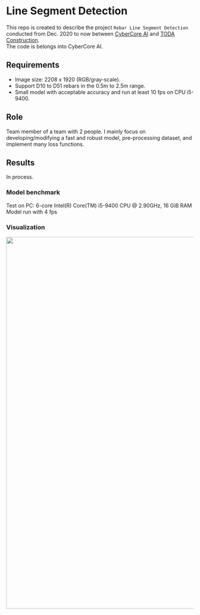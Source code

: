 # Line Segment Detection

This repo is created to describe the project `Rebar Line Segment Detection` conducted from Dec. 2020 to now between [CyberCore AI](https://cybercore.co.jp/) and [TODA Construction](https://www.toda.co.jp/english/). <br/>
The code is belongs into CyberCore AI. 
## Requirements <br/>
- Image size: 2208 x 1920 (RGB/gray-scale).
- Support D10 to D51 rebars in the 0.5m to 2.5m range.
- Small model with acceptable accuracy and run at least 10 fps on CPU i5-9400.

## Role
Team member of a team with 2 people. I mainly focus on developing/modifying a fast and robust model, pre-processing dataset, and implement many loss functions.
## Results
In process.
### Model benchmark
Test on PC: 6-core Intel(R) Core(TM) i5-9400 CPU @ 2.90GHz, 16 GiB RAM
Model run with 4 fps
### Visualization
<p float="left">
  <img src="imgs/result_1.png" width="1000" />
</p>
